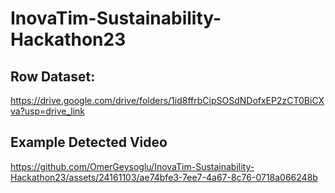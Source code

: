 # InovaTim-Sustainability-Hackathon23

## Row Dataset:

https://drive.google.com/drive/folders/1id8ffrbCipSOSdNDofxEP2zCT0BiCXva?usp=drive_link

## Example Detected Video

https://github.com/OmerGeysoglu/InovaTim-Sustainability-Hackathon23/assets/24161103/ae74bfe3-7ee7-4a67-8c76-0718a066248b

